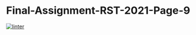 # Final-Assignment-RST-2021-Page-9
[![linter](https://github.com/Dania-Liu/Final-Assignment-RST-2021-Page-9/workflows/linter/badge.svg)](https://github.com/marketplace/actions/super-linter)
